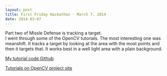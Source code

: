 ```yaml
---
layout: post
title: First Friday Hackathon - March 7, 2014
date: 2014-03-07
---
```


Part two of Missle Defense is tracking a target.  
I went through some of the OpenCV tutorials.  The most interesting
one was meanshift.  It tracks a target by looking at the area with the most
points and then it targets that.  It works best in a well light area with a plain
background.

[My tutorial code Github](https://github.com/progrn/tracking)

[Tutorials on OpenCV project site](http://docs.opencv.org/trunk/doc/py_tutorials/py_tutorials.html)
